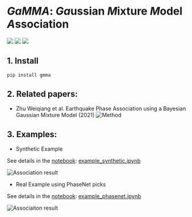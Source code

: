 # *GaMMA*: *Ga*ussian *M*ixture *M*odel *A*ssociation 

[![](https://github.com/wayneweiqiang/GMMA/workflows/documentation/badge.svg)](https://wayneweiqiang.github.io/GMMA)
[![](https://github.com/wayneweiqiang/GMMA/workflows/pypi/badge.svg)](https://wayneweiqiang.github.io/GMMA)
[![](https://github.com/wayneweiqiang/GMMA/workflows/wheels/badge.svg)](https://wayneweiqiang.github.io/GMMA)

## 1. Install
```bash
pip install gmma
```

## 2. Related papers:
- Zhu Weiqiang et al. Earthquake Phase Association using a Bayesian Gaussian Mixture Model (2021)
![Method](https://raw.githubusercontent.com/wayneweiqiang/GMMA/master/docs/assets/diagram_gmma_annotated.png)


## 3. Examples:

- Synthetic Example

See details in the [notebook](https://github.com/wayneweiqiang/GMMA/blob/master/docs/example_phasenet.ipynb): [example_synthetic.ipynb](example_phasenet.ipynb)

![Association result](https://raw.githubusercontent.com/wayneweiqiang/GMMA/master/docs/assets/result_eq05_err0.0_fp0.0_amp1.png)

- Real Example using PhaseNet picks

See details in the [notebook](https://github.com/wayneweiqiang/GMMA/blob/master/docs/example_phasenet.ipynb): [example_phasenet.ipynb](example_phasenet.ipynb)

![Associaiton result](https://raw.githubusercontent.com/wayneweiqiang/GMMA/master/docs/assets/2019-07-04T18-02-01.074.png)

